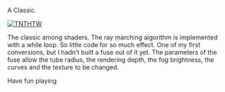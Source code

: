 

<!-- +++ DO NOT REMOVE THIS COMMENT +++ DO NOT ADD OR EDIT ANY TEXT BEFORE THIS LINE +++ IT WOULD BE A REALLY BAD IDEA +++ -->

A Classic.

[![TNTHTW](https://user-images.githubusercontent.com/78935215/107889303-e4e0d880-6f11-11eb-80cc-e2e522a632e5.PNG)](TNTHTW.fuse)


The classic among shaders. The ray marching algorithm is implemented with a while loop. So little code for so much effect. One of my first conversions, but I hadn’t built a fuse out of it yet.
The parameters of the fuse allow the tube radius, the rendering depth, the fog brightness, the curves and the texture to be changed.

Have fun playing

<!-- +++ DO NOT REMOVE THIS COMMENT +++ DO NOT EDIT ANY TEXT THAT COMES AFTER THIS LINE +++ TRUST ME: JUST DON'T DO IT +++ -->

